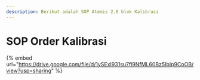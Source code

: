 ```yaml
---
description: Berikut adalah SOP Atemis 2.0 blok Kalibrasi
---
```


# SOP Order Kalibrasi

{% embed url="https://drive.google.com/file/d/1ySExI931su7fl9NfML60Bz5IbIp9CoOB/view?usp=sharing" %}
